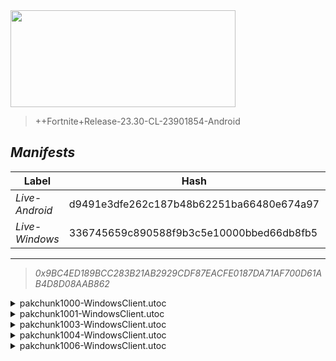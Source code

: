 <div style="pointer-events: none">
  <img style="pointer-events: none" src="https://raw.githubusercontent.com/Tectors/Archive/master/source/dependents/gen.24.30.svg" width="360" height="155">
<div>

 >  
  
  > ++Fortnite+Release-23.30-CL-23901854-Android

## *Manifests*
| Label | Hash | Route |
| - | - | - |
| *Live-Android* | d9491e3dfe262c187b48b62251ba66480e674a97 | [wBknKFE0Ev2Q0MQNuEKA0BeIKSMZBg](https://github.com/Tectors/Archive/blob/master/manifests/wBknKFE0Ev2Q0MQNuEKA0BeIKSMZBg.manifest) |
| *Live-Windows* | 336745659c890588f9b3c5e10000bbed66db8fb5 | [7rRQaEpSegmh97PgEUuJLFvvxnYHEg](https://github.com/Tectors/Archive/blob/master/manifests/7rRQaEpSegmh97PgEUuJLFvvxnYHEg.manifest) |

---

> *0x9BC4ED189BCC283B21AB2929CDF87EACFE0187DA71AF700D61AB4D8D08AAB862*

<details>
  <summary>pakchunk1000-WindowsClient.utoc</summary>

 > 
    0x23207B44850CCF87DC05E92B16CA51BD1DD022E08F248636BEB0E6B089BA49FE

  <img src="https://raw.githubusercontent.com/Tectors/Archive/master/source/dependents/referred/EID_BlueApparel.svg" width="100"> 
</details>

<details>
  <summary>pakchunk1001-WindowsClient.utoc</summary>

 > 
    0x71C971F43A7E15CA6125F5592D401DA36D672C69FCA50EC6BAD4206382C23ADB

  <img src="https://raw.githubusercontent.com/Tectors/Archive/master/source/dependents/referred/Wrap_Comp24.svg" width="100"> <img src="https://raw.githubusercontent.com/Tectors/Archive/master/source/dependents/referred/Pickaxe_WinterHunterFNCS.svg" width="100"> <img src="https://raw.githubusercontent.com/Tectors/Archive/master/source/dependents/referred/Character_TreasureHunterFashionsFNCS.svg" width="100"> <img src="https://raw.githubusercontent.com/Tectors/Archive/master/source/dependents/referred/Backpack_WinterHunterFNCS.svg" width="100"> <img src="https://raw.githubusercontent.com/Tectors/Archive/master/source/dependents/referred/Backpack_FNCS24.svg" width="100"> 
</details>

<details>
  <summary>pakchunk1003-WindowsClient.utoc</summary>

 > 
    0xFEEBDC75FCADF9DD5FA07C703B7CF3F98D0F52BE49CF3FF2112D05C9A2DE95CE

  <img src="https://raw.githubusercontent.com/Tectors/Archive/master/source/dependents/referred/Spray_PartyTrooper_General.svg" width="100"> <img src="https://raw.githubusercontent.com/Tectors/Archive/master/source/dependents/referred/Spray_Fishsticks_General.svg" width="100"> <img src="https://raw.githubusercontent.com/Tectors/Archive/master/source/dependents/referred/Spray_Desdemona_General.svg" width="100"> <img src="https://raw.githubusercontent.com/Tectors/Archive/master/source/dependents/referred/Spray_CreativeQuest.svg" width="100"> <img src="https://raw.githubusercontent.com/Tectors/Archive/master/source/dependents/referred/Spray_ChaosAgent_General.svg" width="100"> <img src="https://raw.githubusercontent.com/Tectors/Archive/master/source/dependents/referred/SPID_276_Hot.svg" width="100"> <img src="https://raw.githubusercontent.com/Tectors/Archive/master/source/dependents/referred/LoadingScreen_ZuriEvergreen.svg" width="100"> <img src="https://raw.githubusercontent.com/Tectors/Archive/master/source/dependents/referred/Emoji_S24_CreativeQuest.svg" width="100"> 
</details>

<details>
  <summary>pakchunk1004-WindowsClient.utoc</summary>

 > 
    0xD4C5F207B6030190BEA7FD8597EB5E7C4EACDDC09D2ACFB9B570C7120D492DF8

  <img src="https://raw.githubusercontent.com/Tectors/Archive/master/source/dependents/referred/MusicPack_178_S24FNCSDrops.svg" width="100"> 
</details>

<details>
  <summary>pakchunk1006-WindowsClient.utoc</summary>

 > 
    0x8491377E764FC11986F17230F9126F56C0A1F5D3870C3F3654086F31B8BE9EFB

  <img src="https://raw.githubusercontent.com/Tectors/Archive/master/source/dependents/referred/Pickaxe_DualParadoxGold.svg" width="100"> <img src="https://raw.githubusercontent.com/Tectors/Archive/master/source/dependents/referred/Pickaxe_DualParadox.svg" width="100"> <img src="https://raw.githubusercontent.com/Tectors/Archive/master/source/dependents/referred/EID_DualParadox.svg" width="100"> <img src="https://raw.githubusercontent.com/Tectors/Archive/master/source/dependents/referred/Character_DualParadox.svg" width="100"> 
</details>

